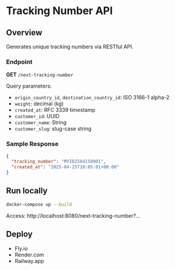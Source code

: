 # Tracking Number API

## Overview

Generates unique tracking numbers via RESTful API.

### Endpoint

**GET** `/next-tracking-number`

Query parameters:

- `origin_country_id`, `destination_country_id`: ISO 3166-1 alpha-2
- `weight`: decimal (kg)
- `created_at`: RFC 3339 timestamp
- `customer_id`: UUID
- `customer_name`: String
- `customer_slug`: slug-case string

### Sample Response

```json
{
  "tracking_number": "MYID2504150001",
  "created_at": "2025-04-15T10:05:01+00:00"
}
```

## Run locally

```bash
docker-compose up --build
```

Access: http://localhost:8080/next-tracking-number?...

## Deploy

- Fly.io
- Render.com
- Railway.app